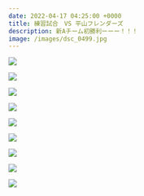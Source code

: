 ```yaml
---
date: 2022-04-17 04:25:00 +0000
title: 練習試合　VS 平山フレンダーズ
description: 新Aチーム初勝利ーーー！！！
image: /images/dsc_0499.jpg
---
```

![](/images/dsc_0500.jpg)

![](/images/dsc_0493.jpg)

![](/images/dsc_0503.jpg)

![](/images/dsc_0512.jpg)

![](/images/dsc_0526.jpg)

![](/images/dsc_0545.jpg)

![](/images/dsc_0558.jpg)

![](/images/dsc_0597.jpg)

![](/images/dsc_0672.jpg)